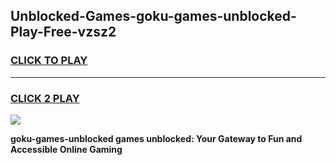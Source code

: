 
## Unblocked-Games-goku-games-unblocked-Play-Free-vzsz2
<h3>
<a href="https://premium76.site?title=goku-games-unblocked&ref=19M">CLICK TO PLAY</a></h3>
<hr>

<h3>
<a href="https://premium76.site?title=goku-games-unblocked&ref=19M">CLICK 2 PLAY</a>
  
</h3>

<a href="https://premium76.site?title=goku-games-unblocked&ref=19M"><img src="https://clearcache.store/games.png"></a>


**goku-games-unblocked games unblocked: Your Gateway to Fun and Accessible Online Gaming**
